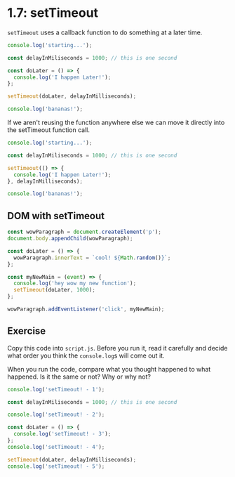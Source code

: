 # 1.7: setTimeout

`setTimeout` uses a callback function to do something at a later time.

```javascript
console.log('starting...');

const delayInMiliseconds = 1000; // this is one second

const doLater = () => {
  console.log('I happen Later!');
};

setTimeout(doLater, delayInMilliseconds);

console.log('bananas!');
```

If we aren't reusing the function anywhere else we can move it directly into the setTimeout function call.

```javascript
console.log('starting...');

const delayInMiliseconds = 1000; // this is one second

setTimeout(() => {
  console.log('I happen Later!');
}, delayInMilliseconds);

console.log('bananas!');
```

## DOM with setTimeout

```javascript
const wowParagraph = document.createElement('p');
document.body.appendChild(wowParagraph);

const doLater = () => {
  wowParagraph.innerText = `cool! ${Math.random()}`;
};

const myNewMain = (event) => {
  console.log('hey wow my new function');
  setTimeout(doLater, 1000);
};

wowParagraph.addEventListener('click', myNewMain);
```

## Exercise

Copy this code into `script.js`. Before you run it, read it carefully and decide what order you think the `console.log`s will come out it.

When you run the code, compare what you thought happened to what happened. Is it the same or not? Why or why not?

```javascript
console.log('setTimeout! - 1');

const delayInMiliseconds = 1000; // this is one second

console.log('setTimeout! - 2');

const doLater = () => {
  console.log('setTimeout! - 3');
};
console.log('setTimeout! - 4');

setTimeout(doLater, delayInMilliseconds);
console.log('setTimeout! - 5');
```


